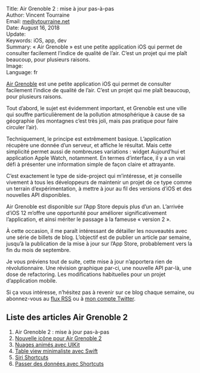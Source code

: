 Title:     Air Grenoble 2 : mise à jour pas-à-pas  
Author:    Vincent Tourraine  
Email:     me@vtourraine.net  
Date:      August 16, 2018  
Update:     
Keywords:  iOS, app, dev  
Summary:   « Air Grenoble » est une petite application iOS qui permet de consulter facilement l’indice de qualité de l’air. C’est un projet qui me plaît beaucoup, pour plusieurs raisons.  
Image:     
Language:  fr  


[Air Grenoble](https://itunes.apple.com/app/air-grenoble/id1183533416?mt=8&at=1000lMiD) est une petite application iOS qui permet de consulter facilement l’indice de qualité de l’air. C’est un projet qui me plaît beaucoup, pour plusieurs raisons.

Tout d’abord, le sujet est évidemment important, et Grenoble est une ville qui souffre particulièrement de la pollution atmosphérique à cause de sa géographie (les montagnes c’est très joli, mais pas pratique pour faire circuler l’air).

Techniquement, le principe est extrêmement basique. L’application récupère une donnée d’un serveur, et affiche le résultat. Mais cette simplicité permet aussi de nombreuses variations : widget Aujourd’hui et application Apple Watch, notamment. En termes d’interface, il y a un vrai défi à présenter une information simple de façon claire et attrayante.

C’est exactement le type de side-project qui m’intéresse, et je conseille vivement à tous les développeurs de maintenir un projet de ce type comme un terrain d’expérimentation, à mettre à jour au fil des versions d’iOS et des nouvelles API disponibles.

Air Grenoble est disponible sur l’App Store depuis plus d’un an. L’arrivée d’iOS 12 m’offre une opportunité pour améliorer significativement l’application, et ainsi mériter le passage à la fameuse « version 2 ». 

À cette occasion, il me paraît intéressant de détailler les nouveautés avec une série de billets de blog. L’objectif est de publier un article par semaine, jusqu’à la publication de la mise à jour sur l’App Store, probablement vers la fin du mois de septembre.

Je vous préviens tout de suite, cette mise à jour n’apportera rien de révolutionnaire. Une révision graphique par-ci, une nouvelle API par-là, une dose de refactoring. Les modifications habituelles pour un projet d’application mobile.

Si ça vous intéresse, n’hésitez pas à revenir sur ce blog chaque semaine, ou abonnez-vous au [flux RSS](https://www.vtourraine.net/blog/feed.xml) ou à [mon compte Twitter](https://twitter.com/vtourraine).

## Liste des articles Air Grenoble 2

1. Air Grenoble 2 : mise à jour pas-à-pas
2. [Nouvelle icône pour Air Grenoble 2](https://www.vtourraine.net/blog/2018/air-grenoble-2-icone)
3. [Nuages animés avec UIKit](https://www.vtourraine.net/blog/2018/air-grenoble-2-clouds-view)
4. [Table view minimaliste avec Swift](https://www.vtourraine.net/blog/2018/air-grenoble-2-table-view)
5. [Siri Shortcuts](https://www.vtourraine.net/blog/2018/air-grenoble-2-siri-shortcuts)
6. [Passer des données avec Shortcuts](https://www.vtourraine.net/blog/2018/air-grenoble-2-shortcuts-pasteboard)
